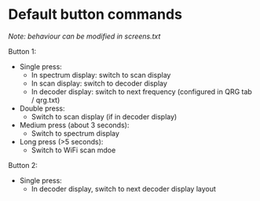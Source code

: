 # Default button commands

_Note: behaviour can be modified in screens.txt_

Button 1:
* Single press:
  * In spectrum display: switch to scan display
  * In scan display: switch to decoder display
  * In decoder display: switch to next frequency (configured in QRG tab / qrg.txt)
* Double press:
  * Switch to scan display (if in decoder display)
* Medium press (about 3 seconds):
  * Switch to spectrum display
* Long press (>5 seconds):
  * Switch to WiFi scan mdoe

Button 2:
* Single press:
  * In decoder display, switch to next decoder display layout 